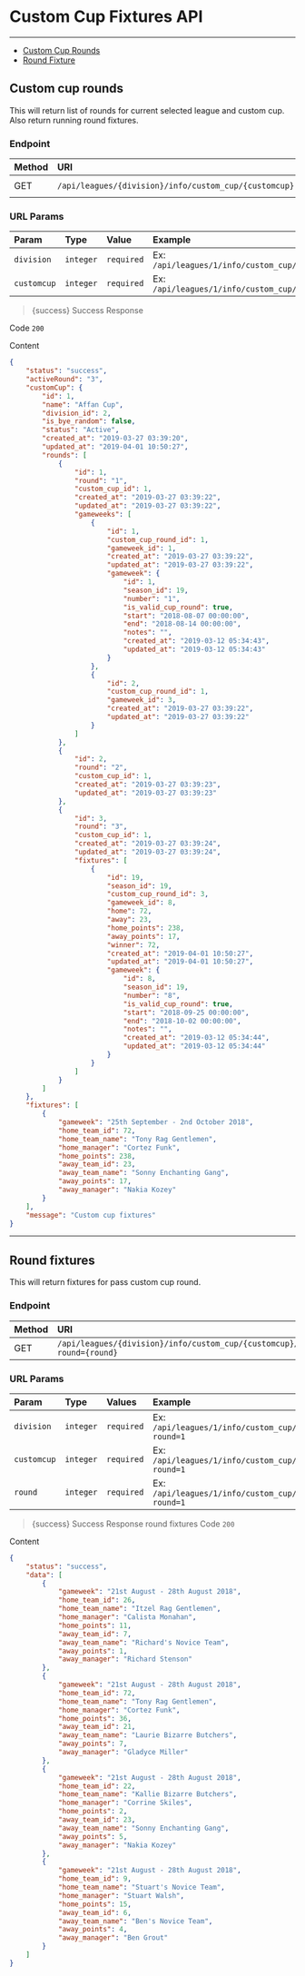 # Custom Cup Fixtures API 

---

- [Custom Cup Rounds](#round_list)
- [Round Fixture](#round_fixtures)

<a name="round_list"></a>
## Custom cup rounds

This will return list of rounds for current selected league and custom cup. Also return running round fixtures.

### Endpoint

|Method|URI|Headers|
|:-|:-|:-|
|GET|`/api/leagues/{division}/info/custom_cup/{customcup}`|`Bearer Token`|

### URL Params

|Param|Type|Value|Example
|:-|:-|:-|:-
|`division`|`integer`|`required`|Ex: `/api/leagues/1/info/custom_cup/1`
|`customcup`|`integer`|`required`|Ex: `/api/leagues/1/info/custom_cup/1`

> {success} Success Response

Code `200`

Content

```json
{
    "status": "success",
    "activeRound": "3",
    "customCup": {
        "id": 1,
        "name": "Affan Cup",
        "division_id": 2,
        "is_bye_random": false,
        "status": "Active",
        "created_at": "2019-03-27 03:39:20",
        "updated_at": "2019-04-01 10:50:27",
        "rounds": [
            {
                "id": 1,
                "round": "1",
                "custom_cup_id": 1,
                "created_at": "2019-03-27 03:39:22",
                "updated_at": "2019-03-27 03:39:22",
                "gameweeks": [
                    {
                        "id": 1,
                        "custom_cup_round_id": 1,
                        "gameweek_id": 1,
                        "created_at": "2019-03-27 03:39:22",
                        "updated_at": "2019-03-27 03:39:22",
                        "gameweek": {
                            "id": 1,
                            "season_id": 19,
                            "number": "1",
                            "is_valid_cup_round": true,
                            "start": "2018-08-07 00:00:00",
                            "end": "2018-08-14 00:00:00",
                            "notes": "",
                            "created_at": "2019-03-12 05:34:43",
                            "updated_at": "2019-03-12 05:34:43"
                        }
                    },
                    {
                        "id": 2,
                        "custom_cup_round_id": 1,
                        "gameweek_id": 3,
                        "created_at": "2019-03-27 03:39:22",
                        "updated_at": "2019-03-27 03:39:22"
                    }
                ]
            },
            {
                "id": 2,
                "round": "2",
                "custom_cup_id": 1,
                "created_at": "2019-03-27 03:39:23",
                "updated_at": "2019-03-27 03:39:23"
            },
            {
                "id": 3,
                "round": "3",
                "custom_cup_id": 1,
                "created_at": "2019-03-27 03:39:24",
                "updated_at": "2019-03-27 03:39:24",
                "fixtures": [
                    {
                        "id": 19,
                        "season_id": 19,
                        "custom_cup_round_id": 3,
                        "gameweek_id": 8,
                        "home": 72,
                        "away": 23,
                        "home_points": 238,
                        "away_points": 17,
                        "winner": 72,
                        "created_at": "2019-04-01 10:50:27",
                        "updated_at": "2019-04-01 10:50:27",
                        "gameweek": {
                            "id": 8,
                            "season_id": 19,
                            "number": "8",
                            "is_valid_cup_round": true,
                            "start": "2018-09-25 00:00:00",
                            "end": "2018-10-02 00:00:00",
                            "notes": "",
                            "created_at": "2019-03-12 05:34:44",
                            "updated_at": "2019-03-12 05:34:44"
                        }
                    }
                ]
            }
        ]
    },
    "fixtures": [
        {
            "gameweek": "25th September - 2nd October 2018",
            "home_team_id": 72,
            "home_team_name": "Tony Rag Gentlemen",
            "home_manager": "Cortez Funk",
            "home_points": 238,
            "away_team_id": 23,
            "away_team_name": "Sonny Enchanting Gang",
            "away_points": 17,
            "away_manager": "Nakia Kozey"
        }
    ],
    "message": "Custom cup fixtures"
}
```
----
<a name="round_fixtures"></a>
## Round fixtures

This will return fixtures for pass custom cup round.

### Endpoint

|Method|URI|Headers|
|:-|:-|:-|
|GET|`/api/leagues/{division}/info/custom_cup/{customcup}/round/filter?round={round}`|`Bearer Token`|

### URL Params

|Param|Type|Values|Example
|:-|:-|:-|:-
|`division`|`integer`|`required`|Ex: `/api/leagues/1/info/custom_cup/1/round/filter?round=1`
|`customcup`|`integer`|`required`|Ex: `/api/leagues/1/info/custom_cup/1/round/filter?round=1`
|`round`|`integer`|`required`|Ex: `/api/leagues/1/info/custom_cup/1/round/filter?round=1`

> {success} Success Response
round fixtures
Code `200`

Content

```json
{
    "status": "success",
    "data": [
        {
            "gameweek": "21st August - 28th August 2018",
            "home_team_id": 26,
            "home_team_name": "Itzel Rag Gentlemen",
            "home_manager": "Calista Monahan",
            "home_points": 11,
            "away_team_id": 7,
            "away_team_name": "Richard's Novice Team",
            "away_points": 1,
            "away_manager": "Richard Stenson"
        },
        {
            "gameweek": "21st August - 28th August 2018",
            "home_team_id": 72,
            "home_team_name": "Tony Rag Gentlemen",
            "home_manager": "Cortez Funk",
            "home_points": 36,
            "away_team_id": 21,
            "away_team_name": "Laurie Bizarre Butchers",
            "away_points": 7,
            "away_manager": "Gladyce Miller"
        },
        {
            "gameweek": "21st August - 28th August 2018",
            "home_team_id": 22,
            "home_team_name": "Kallie Bizarre Butchers",
            "home_manager": "Corrine Skiles",
            "home_points": 2,
            "away_team_id": 23,
            "away_team_name": "Sonny Enchanting Gang",
            "away_points": 5,
            "away_manager": "Nakia Kozey"
        },
        {
            "gameweek": "21st August - 28th August 2018",
            "home_team_id": 9,
            "home_team_name": "Stuart's Novice Team",
            "home_manager": "Stuart Walsh",
            "home_points": 15,
            "away_team_id": 6,
            "away_team_name": "Ben's Novice Team",
            "away_points": 4,
            "away_manager": "Ben Grout"
        }
    ]
}
```